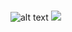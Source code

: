# 
![alt text](https://media1.tenor.com/m/-UGJz_cQm5kAAAAC/baseball-anime.gif)
![](https://cdn.discordapp.com/attachments/1234597376862322719/1243905420737777664/Picsart_24-05-25_14-35-50-519.jpg?ex=667573b2&is=66742232&hm=0e4d8fe40a5cb528abcd2a3988463ef05c846b43e3ff021fafa535310252ea09&)

